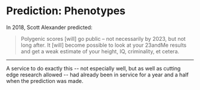 # Prediction: Phenotypes

In 2018, Scott Alexander predicted:

> Polygenic scores [will] go public – not necessarily by 2023, but not long after. It [will] become possible to look at your 23andMe results and get a weak estimate of your height, IQ, criminality, et cetera.

*****

A service to do exactly this -- not especially well, but as well as cutting edge research allowed -- had already been in service for a year and a half when the prediction was made.

